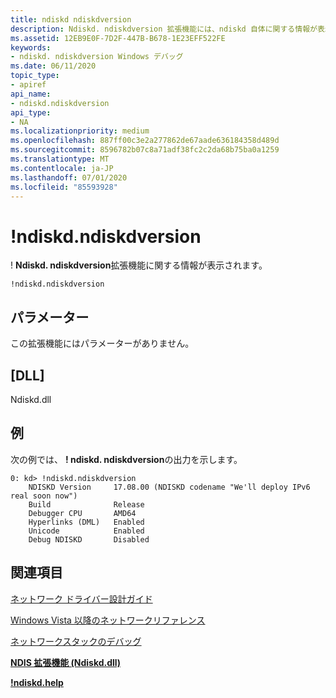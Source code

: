 ```yaml
---
title: ndiskd ndiskdversion
description: Ndiskd. ndiskdversion 拡張機能には、ndiskd 自体に関する情報が表示されます。
ms.assetid: 12EB9E0F-7D2F-447B-B678-1E23EFF522FE
keywords:
- ndiskd. ndiskdversion Windows デバッグ
ms.date: 06/11/2020
topic_type:
- apiref
api_name:
- ndiskd.ndiskdversion
api_type:
- NA
ms.localizationpriority: medium
ms.openlocfilehash: 887ff00c3e2a277862de67aade636184358d489d
ms.sourcegitcommit: 8596782b07c8a71adf38fc2c2da68b75ba0a1259
ms.translationtype: MT
ms.contentlocale: ja-JP
ms.lasthandoff: 07/01/2020
ms.locfileid: "85593928"
---
```

# <a name="ndiskdndiskdversion"></a>!ndiskd.ndiskdversion

! **Ndiskd. ndiskdversion**拡張機能に関する情報が表示されます。

```console
!ndiskd.ndiskdversion
```

## <a name="parameters"></a>パラメーター

この拡張機能にはパラメーターがありません。

## <a name="dll"></a>[DLL]

Ndiskd.dll

## <a name="examples"></a>例

次の例では、 **! ndiskd. ndiskdversion**の出力を示します。

```console
0: kd> !ndiskd.ndiskdversion
    NDISKD Version     17.08.00 (NDISKD codename "We'll deploy IPv6 real soon now")
    Build              Release
    Debugger CPU       AMD64
    Hyperlinks (DML)   Enabled
    Unicode            Enabled
    Debug NDISKD       Disabled
```

## <a name="see-also"></a>関連項目

[ネットワーク ドライバー設計ガイド](https://docs.microsoft.com/windows-hardware/drivers/network/index)

[Windows Vista 以降のネットワークリファレンス](https://docs.microsoft.com/windows-hardware/drivers/ddi/_netvista/)

[ネットワークスタックのデバッグ](https://channel9.msdn.com/Shows/Defrag-Tools/Defrag-Tools-175-Debugging-the-Network-Stack)

[**NDIS 拡張機能 (Ndiskd.dll)**](ndis-extensions--ndiskd-dll-.md)

[**!ndiskd.help**](-ndiskd-help.md)
